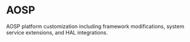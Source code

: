 # AOSP
AOSP platform customization including framework modifications, system service extensions, and HAL integrations.
